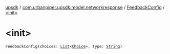 [upsdk](../../index.md) / [com.urbanpiper.upsdk.model.networkresponse](../index.md) / [FeedbackConfig](index.md) / [&lt;init&gt;](./-init-.md)

# &lt;init&gt;

`FeedbackConfig(choices: `[`List`](https://kotlinlang.org/api/latest/jvm/stdlib/kotlin.collections/-list/index.html)`<`[`Choice`](-choice/index.md)`>, type: `[`String`](https://kotlinlang.org/api/latest/jvm/stdlib/kotlin/-string/index.html)`)`